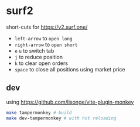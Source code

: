 # surf2

short-cuts for https://v2.surf.one/

- `left-arrow` to `open long`
- `right-arrow` to `open short`
- `e` `u` to switch tab
- `j` to reduce position
- `k` to clear open orders
- `space` to close all positions using market price

## dev

using https://github.com/lisonge/vite-plugin-monkey

```bash
make tampermonkey # build
make dev-tampermonkey # with hot reloading
```
